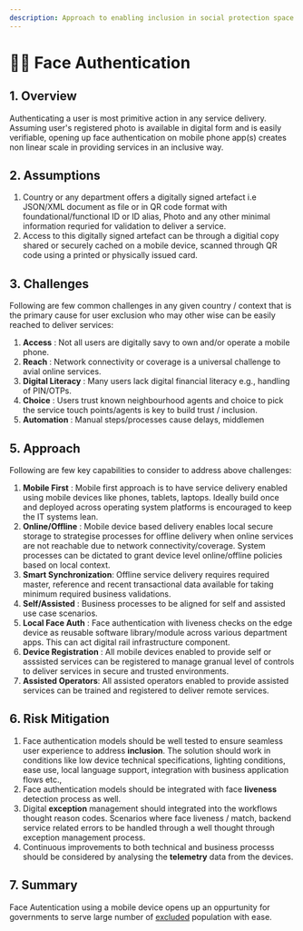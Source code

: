 ```yaml
---
description: Approach to enabling inclusion in social protection space
---
```


# 👩💼 Face Authentication

## 1. Overview

Authenticating a user is most primitive action in any service delivery. Assuming user's registered photo is available in digital form and is easily verifiable, opening up face authentication on mobile phone app(s) creates non linear scale in providing services in an inclusive way.

## 2. Assumptions

1. Country or any department offers a digitally signed artefact i.e JSON/XML document as file or in QR code format with foundational/functional ID or ID alias, Photo and any other minimal information requried for validation to deliver a service.
2. Access to this digitally signed artefact can be through a digitial copy shared or securely cached on a mobile device, scanned through QR code using a printed or physically issued card.

## 3. Challenges

Following are few common challenges in any given country / context that is the primary cause for user exclusion who may other wise can be easily reached to deliver services:

1. **Access** : Not all users are digitally savy to own and/or operate a mobile phone.
2. **Reach** : Network connectivity or coverage is a universal challenge to avial online services.
3. **Digital Literacy** : Many users lack digital financial literacy e.g., handling of PIN/OTPs.
4. **Choice** : Users trust known neighbourhood agents and choice to pick the service touch points/agents is key to build trust / inclusion.
5. **Automation** : Manual steps/processes cause delays, middlemen

## 5. Approach

Following are few key capabilities to consider to address above challenges:

1. **Mobile First** : Mobile first approach is to have service delivery enabled using mobile devices like phones, tablets, laptops. Ideally build once and deployed across operating system platforms is encouraged to keep the IT systems lean.
2. **Online/Offline** : Mobile device based delivery enables local secure storage to strategise processes for offline delivery when online services are not reachable due to network connectivity/coverage. System processes can be dictated to grant device level online/offline policies based on local context.
3. **Smart Synchronization**: Offline service delivery requires required master, reference and recent transactional data available for taking minimum required business validations.
4. **Self/Assisted** : Business processes to be aligned for self and assisted use case scenarios.
5. **Local Face Auth** : Face authentication with liveness checks on the edge device as reusable software library/module across various department apps. This can act digital rail infrastructure component.
6. **Device Registration** : All mobile devices enabled to provide self or asssisted services can be registered to manage granual level of controls to deliver services in secure and trusted environments.
7. **Assisted Operators**: All assisted operators enabled to provide assisted services can be trained and registered to deliver remote services.

## 6. Risk Mitigation

1. Face authentication models should be well tested to ensure seamless user experience to address **inclusion**. The solution should work in conditions like low device technical specifications, lighting conditions, ease use, local language support, integration with business application flows etc.,
2. Face authentication models should be integrated with face **liveness** detection process as well.
3. Digital **exception** management should integrated into the workflows thought reason codes. Scenarios where face liveness / match, backend service related errors to be handled through a well thought through exception management process.
4. Continuous improvements to both technical and business processs should be considered by analysing the **telemetry** data from the devices.

## 7. Summary

Face Autentication using a mobile device opens up an oppurtunity for governments to serve large number of [excluded](face-authentication.md#3.-challenges) population with ease.&#x20;
